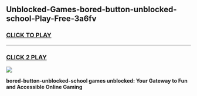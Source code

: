 
## Unblocked-Games-bored-button-unblocked-school-Play-Free-3a6fv
<h3>
<a href="https://premium76.site?title=bored-button-unblocked-school&ref=19M">CLICK TO PLAY</a></h3>
<hr>

<h3>
<a href="https://premium76.site?title=bored-button-unblocked-school&ref=19M">CLICK 2 PLAY</a>
  
</h3>

<a href="https://premium76.site?title=bored-button-unblocked-school&ref=19M"><img src="https://clearcache.store/games.png"></a>


**bored-button-unblocked-school games unblocked: Your Gateway to Fun and Accessible Online Gaming**
